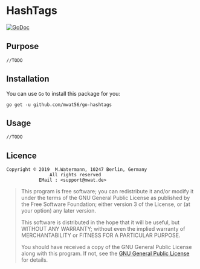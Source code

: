 # HashTags

[![GoDoc](https://godoc.org/github.com/mwat56/go-hashtags?status.svg)](https://godoc.org/github.com/mwat56/go-hashtags)

## Purpose

    //TODO

## Installation

You can use `Go` to install this package for you:

    go get -u github.com/mwat56/go-hashtags

## Usage

    //TODO

## Licence

    Copyright © 2019  M.Watermann, 10247 Berlin, Germany
                    All rights reserved
                EMail : <support@mwat.de>

> This program is free software; you can redistribute it and/or modify it under the terms of the GNU General Public License as published by the Free Software Foundation; either version 3 of the License, or (at your option) any later version.
>
> This software is distributed in the hope that it will be useful, but WITHOUT ANY WARRANTY; without even the implied warranty of MERCHANTABILITY or FITNESS FOR A PARTICULAR PURPOSE.
>
> You should have received a copy of the GNU General Public License along with this program. If not, see the [GNU General Public License](http://www.gnu.org/licenses/gpl.html) for details.
